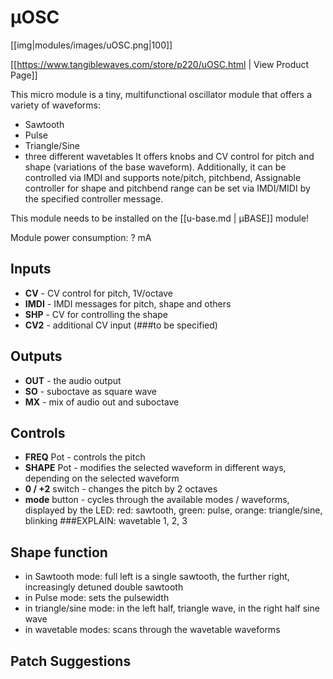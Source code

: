 # µOSC
[[img|modules/images/uOSC.png|100]]

[[https://www.tangiblewaves.com/store/p220/uOSC.html | View Product Page]]


This micro module is a tiny, multifunctional oscillator module that offers a variety of waveforms:
* Sawtooth
* Pulse
* Triangle/Sine
* three different wavetables
It offers knobs and CV control for pitch and shape (variations of the base waveform). Additionally, it can be controlled via IMDI and supports note/pitch, pitchbend, Assignable controller for shape and pitchbend range can be set via IMDI/MIDI by the specified controller message.

This module needs to be installed on the [[u-base.md | µBASE]] module!

Module power consumption: ? mA

## Inputs

* **CV** - CV control for pitch, 1V/octave
* **IMDI** - IMDI messages for pitch, shape and others
* **SHP** - CV for controlling the shape
* **CV2** - additional CV input (###to be specified)

## Outputs

* **OUT**  - the audio output
* **SO**  - suboctave as square wave
* **MX**  - mix of audio out and suboctave

## Controls

* **FREQ** Pot - controls the pitch
* **SHAPE** Pot - modifies the selected waveform in different ways, depending on the selected waveform
* **0 / +2** switch - changes the pitch by 2 octaves
* **mode** button - cycles through the available modes / waveforms, displayed by the LED:
red: sawtooth, green: pulse, orange: triangle/sine, blinking ###EXPLAIN: wavetable 1, 2, 3

## Shape function
* in Sawtooth mode: full left is a single sawtooth, the further right, increasingly detuned double sawtooth
* in Pulse mode: sets the pulsewidth
* in triangle/sine mode: in the left half, triangle wave, in the right half sine wave
* in wavetable modes: scans through the wavetable waveforms

## Patch Suggestions
